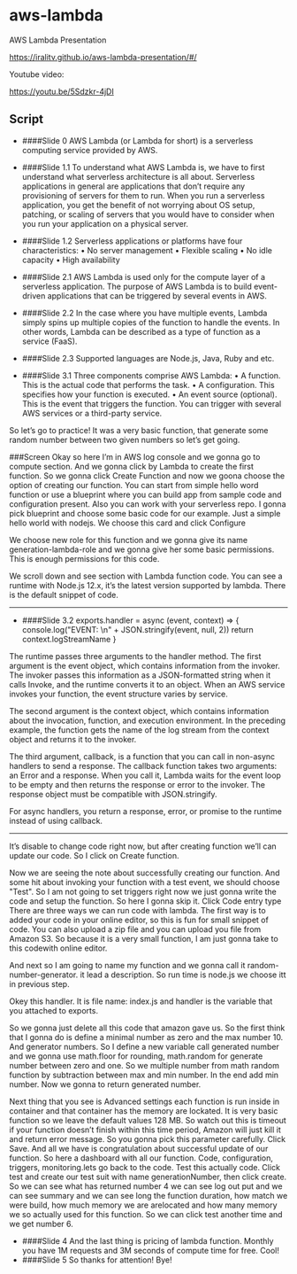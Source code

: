 # aws-lambda
AWS Lambda Presentation

https://iralitv.github.io/aws-lambda-presentation/#/

Youtube video:

https://youtu.be/5Sdzkr-4jDI

## Script

* ####Slide 0
AWS Lambda (or Lambda for short) is a serverless computing service provided by AWS.

* ####Slide 1.1
To understand what AWS Lambda is, we have to first understand what serverless architecture is all about. Serverless applications in general are applications that don’t require any provisioning of servers for them to run. When you run a serverless application, you get the benefit of not worrying about OS setup, patching, or scaling of servers that you would have to consider when you run your application on a physical server.
* ####Slide 1.2
Serverless applications or platforms have four characteristics:
•	No server management
•	Flexible scaling
•	No idle capacity
•	High availability

* ####Slide 2.1
AWS Lambda is used only for the compute layer of a serverless application. The purpose of AWS Lambda is to build event-driven applications that can be triggered by several events in AWS.
* ####Slide 2.2
In the case where you have multiple events, Lambda simply spins up multiple copies of the function to handle the events. In other words, Lambda can be described as a type of function as a service (FaaS).
* ####Slide 2.3
Supported languages are Node.js, Java, Ruby and etc.

* ####Slide 3.1
Three components comprise AWS Lambda:
•	A function. This is the actual code that performs the task.
•	A configuration. This specifies how your function is executed.
•	An event source (optional). This is the event that triggers the function. You can trigger with several AWS services or a third-party service. 

So let’s go to practice!
It was a very basic function, that generate some random number between two given numbers so let’s get going. 

###Screen
Okay so here I’m in AWS log console and we gonna go to compute section. And we gonna click by Lambda to create the first function. So we gonna click Create Function
and now we goona choose the option of creating our function. You can start from simple hello word function or use a blueprint where you can build app from sample code and configuration present. Also you can work with your serverless repo.
I gonna pick blueprint and choose some basic code for our example. Just a simple hello world with nodejs.
We choose this card and click Configure

We choose new role for this function and we gonna give its name generation-lambda-role and we gonna give her some basic permissions. This is enough permissions for this code.

We scroll down and see section with Lambda function code. You can see a runtime with Node.js 12.x, it’s the latest version supported by lambda.
There is the default snippet of code. 

--------------------------

* ####Slide 3.2
exports.handler =  async (event, context) => {
  console.log("EVENT: \n" + JSON.stringify(event, null, 2))
  return context.logStreamName
}

The runtime passes three arguments to the handler method. The first argument is the event object, which contains information from the invoker. The invoker passes this information as a JSON-formatted string when it calls Invoke, and the runtime converts it to an object. When an AWS service invokes your function, the event structure varies by service.

The second argument is the context object, which contains information about the invocation, function, and execution environment. In the preceding example, the function gets the name of the log stream from the context object and returns it to the invoker.

The third argument, callback, is a function that you can call in non-async handlers to send a response. The callback function takes two arguments: an Error and a response. When you call it, Lambda waits for the event loop to be empty and then returns the response or error to the invoker. The response object must be compatible with JSON.stringify.

For async handlers, you return a response, error, or promise to the runtime instead of using callback.

--------------------------

It’s disable to change code right now, but after creating function we’ll can update our code.
So I click on Create function.

Now we are seeing the note about successfully creating our function. And some hit about invoking your function with a test event, we should choose "Test".
So I am not going to set triggers right now we just gonna write the code and setup the function. So here I gonna skip it.
Click Code entry type
There are three ways we can run code with lambda.
The first way is to added your code in your online editor, so this is fun for small snippet of code. You can also upload a zip file and you can upload you file from Amazon S3. So because it is a very small function, I am just gonna take to this codewith online editor.

And next so I am going to name my function and we gonna call it random-number-generator. it lead a description. So run time is node.js we choose itt in previous step.

Okey this handler. It is file name: index.js and handler is the variable that you attached to exports.

So we gonna just delete all this code that amazon gave us.
So the first think that I gonna do is  define a minimal number as zero and the max number 10. And generator numbers. So I define a new variable call generated number  and we gonna use math.floor for rounding, math.random for generate number between zero and one. So we multiple number from math random function by subtraction between max and min number. In the end add min number. 
Now we gonna to return generated number. 

Next thing that you see is Advanced settings each function is run inside in container and that container has the memory are lockated. It is very basic function so we leave the default values 128 MB. So watch out this is timeout if your function doesn’t finish within this time period, Amazon will just kill it and return error message. So you gonna pick this parameter carefully. 
Click Save.
And all we have is congratulation about successful update of our function.
So here a dashboard with all our function. Code, configuration, triggers, monitoring.lets go back to the code. Test this actually code. 
Click test and create our test suit with name generationNumber, then click create. So we can see what has returned number 4 we can see log out put and we can see summary and we can see long the function duration, how match we were build, how much memory we are arelocated and how many memory we so actually used for this function.
So we can click test another time and we get number 6.

* ####Slide 4
And the last thing is pricing of lambda function. Monthly you have 1M requests and 3M seconds of compute time for free. Cool!
* ####Slide 5
So thanks for attention! Bye!


